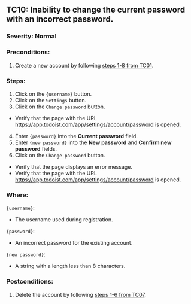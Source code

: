 ## TC10: Inability to change the current password with an incorrect password.
### Severity: Normal
### Preconditions:
1. Create a new account by following [steps 1-8 from TC01](TC01.md).
### Steps:
1. Click on the `{username}` button.
2. Click on the `Settings` button.
3. Click on the `Change password` button.
* Verify that the page with the URL https://app.todoist.com/app/settings/account/password is opened.
4. Enter `{password}` into the **Current password** field.
5. Enter `{new password}` into the **New password** and **Confirm new password** fields.
6. Click on the `Change password` button.
* Verify that the page displays an error message.
* Verify that the page with the URL https://app.todoist.com/app/settings/account/password is opened.
### Where:
`{username}`:
* The username used during registration.

`{password}`:
* An incorrect password for the existing account.

`{new password}`:
* A string with a length less than 8 characters.
### Postconditions:
1. Delete the account by following  [steps 1-6 from TC07](TC07.md).